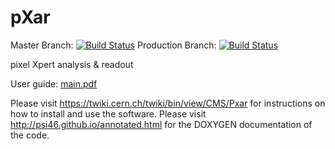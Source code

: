 pXar
====
Master Branch: [![Build Status](https://travis-ci.org/psi46/pxar.svg?branch=master)](https://travis-ci.org/psi46/pxar)
Production Branch: [![Build Status](https://travis-ci.org/psi46/pxar.svg?branch=production)](https://travis-ci.org/psi46/pxar/branches)

pixel Xpert analysis &amp; readout

User guide: [main.pdf](https://github.com/psi46/pxar/blob/master/main.pdf)

Please visit https://twiki.cern.ch/twiki/bin/view/CMS/Pxar for instructions on how to install and use the software.
Please visit http://psi46.github.io/annotated.html for the DOXYGEN documentation of the code. 
